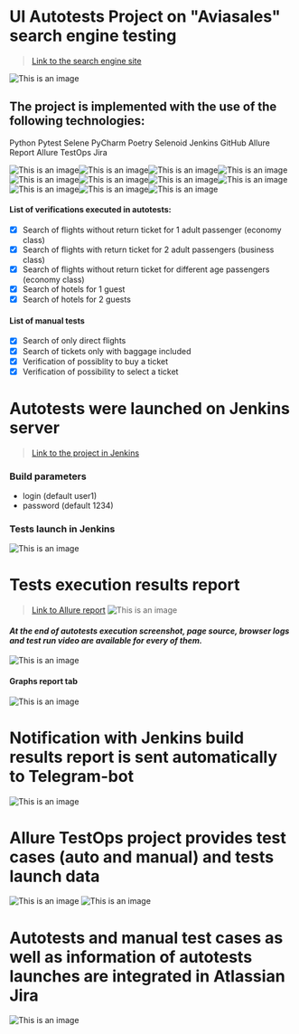 # UI Autotests Project on "Aviasales" search engine testing
> <a target="_blank" href="https://www.aviasales.com/">Link to the search engine site</a>

![This is an image](media/Aviasales_homepage.png)

## The project is implemented with the use of the following technologies:
Python Pytest Selene PyCharm Poetry Selenoid Jenkins GitHub Allure Report Allure TestOps Jira

![This is an image](media/python.png)![This is an image](media/pytest.png)![This is an image](media/selene.png)![This is an image](media/pycharm.jpeg)![This is an image](media/Poetry.jpeg)![This is an image](media/selenoid.png)![This is an image](media/jenkins_logo.jpeg)![This is an image](media/github.png)![This is an image](media/allure_report.png)![This is an image](media/allure_testops.jpeg)![This is an image](media/jira_logo.jpeg)

#### List of verifications executed in autotests:
- [x] Search of flights without return ticket for 1 adult passenger (economy class)
- [x] Search of flights with return ticket for 2 adult passengers (business class)
- [x] Search of flights without return ticket for different age passengers (economy class)
- [x] Search of hotels for 1 guest
- [x] Search of hotels for 2 guests
#### List of manual tests
- [x] Search of only direct flights
- [x] Search of tickets only with baggage included
- [x] Verification of possiblity to buy a ticket
- [x] Verification of possibility to select a ticket

# Autotests were launched on Jenkins server
> <a target="_blank" href="https://jenkins.autotests.cloud/job/UI_tests_aviasales/">Link to the project in Jenkins</a>

### Build parameters

* login (default user1)
* password (default 1234)

### Tests launch in Jenkins
![This is an image](media/main_jenkins.png)

# Tests execution results report
> <a target="_blank" href="https://jenkins.autotests.cloud/job/UI_tests_aviasales/4/allure/">Link to Allure report</a>
![This is an image](media/allure_report1.png)

#### *At the end of autotests execution screenshot, page source, browser logs and test run video are available for every of them.*
![This is an image](media/test_description.png)

#### Graphs report tab
![This is an image](media/Graphs.png)

# Notification with Jenkins build results report is sent automatically to Telegram-bot
![This is an image](media/telegram_notification.png)

# Allure TestOps project provides test cases (auto and manual) and tests launch data
![This is an image](media/TestOps_test_cases.png)
![This is an image](media/TestOps_dashboard.png)

# Autotests and manual test cases as well as information of autotests launches are integrated in Atlassian Jira
![This is an image](media/Jira.png)
